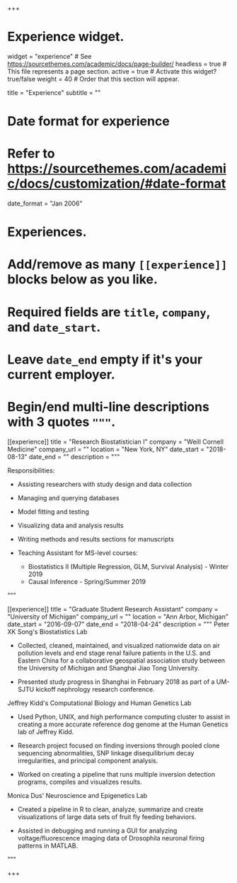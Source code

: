 +++
# Experience widget.
widget = "experience"  # See https://sourcethemes.com/academic/docs/page-builder/
headless = true  # This file represents a page section.
active = true  # Activate this widget? true/false
weight = 40  # Order that this section will appear.

title = "Experience"
subtitle = ""

# Date format for experience
#   Refer to https://sourcethemes.com/academic/docs/customization/#date-format
date_format = "Jan 2006"

# Experiences.
#   Add/remove as many `[[experience]]` blocks below as you like.
#   Required fields are `title`, `company`, and `date_start`.
#   Leave `date_end` empty if it's your current employer.
#   Begin/end multi-line descriptions with 3 quotes `"""`.
[[experience]]
  title = "Research Biostatistician I"
  company = "Weill Cornell Medicine"
  company_url = ""
  location = "New York, NY"
  date_start = "2018-08-13"
  date_end = ""
  description = """
  
  Responsibilities:
  
  * Assisting researchers with study design and data collection
  * Managing and querying databases
  * Model fitting and testing
  * Visualizing data and analysis results
  * Writing methods and results sections for manuscripts
  * Teaching Assistant for MS-level courses:
  
    * Biostatistics II (Multiple Regression, GLM, Survival Analysis) - Winter 2019
    * Causal Inference - Spring/Summer 2019
  
  """

[[experience]]
  title = "Graduate Student Research Assistant"
  company = "University of Michigan"
  company_url = ""
  location = "Ann Arbor, Michigan"
  date_start = "2016-09-07"
  date_end = "2018-04-24"
  description = """
  Peter XK Song's Biostatistics Lab
  
  * Collected, cleaned, maintained, and visualized nationwide data on air pollution levels and end stage renal failure patients in the U.S. and Eastern China for a collaborative geospatial association study between the University of Michigan and Shanghai Jiao Tong University.
  
  * Presented study progress in Shanghai in February 2018 as part of a UM-SJTU kickoff nephrology research conference.
  
  
  
  Jeffrey Kidd's Computational Biology and Human Genetics Lab
  
  * Used Python, UNIX, and high performance computing cluster to assist in creating a more accurate reference dog genome at the Human Genetics lab of Jeffrey Kidd.
  
  * Research project focused on finding inversions through pooled clone sequencing abnormalities, SNP linkage disequilibrium decay irregularities, and principal component analysis.
  
  * Worked on creating a pipeline that runs multiple inversion detection programs, compiles and visualizes results.
  
  
  
  Monica Dus' Neuroscience and Epigenetics Lab
  
  * Created a pipeline in R to clean, analyze, summarize and create visualizations of large data sets of fruit fly feeding behaviors.
  
  * Assisted in debugging and running a GUI for analyzing voltage/fluorescence imaging data of Drosophila neuronal firing patterns in MATLAB.
  
  """

+++
